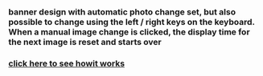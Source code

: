 ### banner design with automatic photo change set, but also possible to change using the left / right keys on the keyboard. When a manual image change is clicked, the display time for the next image is reset and starts over

### [click here to see howit works]()